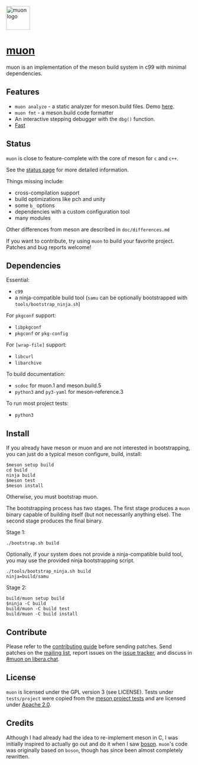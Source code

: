 <!--
SPDX-FileCopyrightText: Stone Tickle <lattis@mochiro.moe>
SPDX-FileCopyrightText: Simon Zeni <simon@bl4ckb0ne.ca>
SPDX-FileCopyrightText: Andrea Pappacoda <andrea@pappacoda.it>
SPDX-License-Identifier: GPL-3.0-only
-->

<img src="https://muon.build/muon_logo.svg" alt="muon logo" height=64 />

# [muon]

muon is an implementation of the meson build system in c99 with minimal
dependencies.

## Features

- `muon analyze` - a static analyzer for meson.build files.  Demo [here].
- `muon fmt` - a meson.build code formatter
- An interactive stepping debugger with the `dbg()` function.
- [Fast]

## Status

`muon` is close to feature-complete with the core of meson for `c` and `c++`.

See the [status page] for more detailed information.

Things missing include:

- cross-compilation support
- build optimizations like pch and unity
- some `b_` options
- dependencies with a custom configuration tool
- many modules

Other differences from meson are described in `doc/differences.md`

If you want to contribute, try using `muon` to build your favorite project.
Patches and bug reports welcome!

## Dependencies

Essential:

- `c99`
- a ninja-compatible build tool (`samu` can be optionally bootstrapped with
  `tools/bootstrap_ninja.sh`)

For `pkgconf` support:

- `libpkgconf`
- `pkgconf` or `pkg-config`

For `[wrap-file]` support:

- `libcurl`
- `libarchive`

To build documentation:

- `scdoc` for muon.1 and meson.build.5
- `python3` and `py3-yaml` for meson-reference.3

To run most project tests:

- `python3`

## Install

If you already have meson or muon and are not interested in bootstrapping, you
can just do a typical meson configure, build, install:

```
$meson setup build
cd build
ninja build
$meson test
$meson install
```

Otherwise, you must bootstrap muon.

The bootstrapping process has two stages.  The first stage produces a `muon`
binary capable of building itself (but not necessarily anything else). The
second stage produces the final binary.

Stage 1:

```
./bootstrap.sh build
```

Optionally, if your system does not provide a ninja-compatible build tool, you
may use the provided ninja bootstrapping script.

```
./tools/bootstrap_ninja.sh build
ninja=build/samu
```

Stage 2:

```
build/muon setup build
$ninja -C build
build/muon -C build test
build/muon -C build install
```

## Contribute

Please refer to the [contributing guide] before sending patches.  Send patches
on the [mailing list], report issues on the [issue tracker], and discuss in
[#muon on libera.chat].

## License

`muon` is licensed under the GPL version 3 (see LICENSE).  Tests under
`tests/project` were copied from the [meson project tests] and are licensed
under [Apache 2.0].

## Credits

Although I had already had the idea to re-implement meson in C, I was initially
inspired to actually go out and do it when I saw [boson].  `muon`'s code was
originally based on `boson`, though has since been almost completely rewritten.

[muon]: https://muon.build
[samurai]: https://github.com/michaelforney/samurai
[contributing guide]: https://git.sr.ht/~lattis/muon/tree/master/item/CONTRIBUTING.md
[mailing list]: https://lists.sr.ht/~lattis/muon/
[issue tracker]: https://todo.sr.ht/~lattis/muon/
[#muon on libera.chat]: ircs://irc.libera.chat/#muon
[meson project tests]: https://github.com/mesonbuild/meson/tree/master/test%20cases
[Apache 2.0]: https://www.apache.org/licenses/LICENSE-2.0.txt
[boson]: https://sr.ht/~bl4ckb0ne/boson/
[status page]: https://muon.build/releases/edge/docs/status.html
[Fast]: https://github.com/annacrombie/meson-raytracer#performance
[here]: https://play.muon.build
